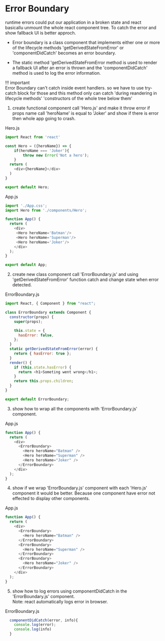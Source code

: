 # Error Boundary  


runtime errors could put our application in a broken state and react basicallu unmount the whole react component tree. To catch the error and show fallback UI is better approch.      

* Error boundary is a class component that implements either one or more of the lifecycle methods 'getDerivedStateFromError' or 'componentDidCatch' becomes an error boundary.   

* The static method 'getDerivedStateFromError method is used to render a fallback UI after an error is thrown and the 'componentDidCatch' method is used to log the error information.   

!!! important   
Error Boundary can't catch inside event handlers. so we have to use try-catch block for those and this method only can catch 
'during reandering in lifecycle methods' 
'constructors of the whole tree below them'

1. create functional component call 'Hero.js' and make it throw error if props name call 'heroName' is equal to 'Joker' and show if there is error then whole app going to crash.   

Hero.js
```js
import React from 'react'

const Hero = ({heroName}) => {
    if(heroName === 'Joker'){
        throw new Error('Not a hero');
    }
  return (
    <div>{heroName}</div>
  )
}

export default Hero;
```
App.js
```js
import './App.css';
import Hero from './components/Hero';

function App() {
  return (
    <div>   
     <Hero heroName='Batman'/>
     <Hero heroName='Superman'/>
     <Hero heroName='Joker'/>
    </div>
  );
}

export default App;
```

2. create new class component call 'ErrorBoundary.js' and using 'getDerivedStateFromError' function catch and change state when error detected.   

ErrorBoundary.js   
```js
import React, { Component } from "react";

class ErrorBoundary extends Component {
  constructor(props) {
    super(props);

    this.state = {
      hasError: false,
    };
  }
  static getDerivedStateFromError(error) {
    return { hasError: true };
  }
  render() {
    if (this.state.hasError) {
      return <h1>Someting went wrong</h1>;
    }
    return this.props.children;
  }
}

export default ErrorBoundary;
```

3. show how to wrap all the components with 'ErrorBoundary.js' component.   

App.js  
```js
function App() {
  return (
    <div>
      <ErrorBoundary>
        <Hero heroName="Batman" />
        <Hero heroName="Superman" />
        <Hero heroName="Joker" />
      </ErrorBoundary>
    </div>
  );
}
```

4. show if we wrap 'ErrorBoundary.js' component with each 'Hero.js' component it would be better. Because one component have error not effected to display other components.   

App.js    
```js
function App() {
  return (
    <div>
      <ErrorBoundary>
        <Hero heroName="Batman" />
      </ErrorBoundary>
      <ErrorBoundary>
        <Hero heroName="Superman" />
      </ErrorBoundary>
      <ErrorBoundary>
        <Hero heroName="Joker" />
      </ErrorBoundary>
    </div>
  );
}
```

5. show how to log errors using componentDidCatch in the 'ErrorBoundary.js' component.   
Note: react automatically logs error in browser.     

ErrorBoundary.js   
```js
  componentDidCatch(error, info){
    console.log(error);
    console.log(info)
  }
```

